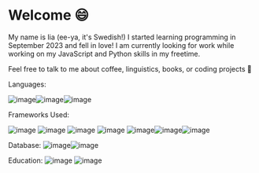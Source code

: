 # Welcome 😄
My name is Iia (ee-ya, it's Swedish!)
I started learning programming in September 2023 and fell in love!
I am currently looking for work while working on my JavaScript and Python skills in my freetime.

Feel free to talk to me about coffee, linguistics, books, or coding projects 👾

Languages: 


![image](https://img.shields.io/badge/HTML5-E34F26?style=for-the-badge&logo=html5&logoColor=white)![image](https://img.shields.io/badge/JavaScript-323330?style=for-the-badge&logo=javascript&logoColor=F7DF1E)![image](https://img.shields.io/badge/json-5E5C5C?style=for-the-badge&logo=json&logoColor=white)



Frameworks Used: 



![image](https://img.shields.io/badge/Bootstrap-563D7C?style=for-the-badge&logo=bootstrap&logoColor=white) ![image](https://img.shields.io/badge/Font_Awesome-339AF0?style=for-the-badge&logo=fontawesome&logoColor=white) ![image](https://img.shields.io/badge/Jest-C21325?style=for-the-badge&logo=jest&logoColor=white) ![image](https://img.shields.io/badge/Material%20UI-007FFF?style=for-the-badge&logo=mui&logoColor=white) ![image](https://img.shields.io/badge/Node.js-339933?style=for-the-badge&logo=nodedotjs&logoColor=white)![image](https://img.shields.io/badge/React-20232A?style=for-the-badge&logo=react&logoColor=61DAFB)![image](https://img.shields.io/badge/Webpack-8DD6F9?style=for-the-badge&logo=Webpack&logoColor=white)

Database:
![image](https://img.shields.io/badge/MongoDB-4EA94B?style=for-the-badge&logo=mongodb&logoColor=white)![image](https://img.shields.io/badge/MySQL-005C84?style=for-the-badge&logo=mysql&logoColor=white)

Education:
![image](https://img.shields.io/badge/Edx-193A3E?style=for-the-badge&logo=edx&logoColor=white)
![image](https://img.shields.io/badge/freecodecamp-27273D?style=for-the-badge&logo=freecodecamp&logoColor=white)

